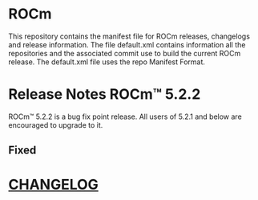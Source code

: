 
# ROCm
This repository contains the manifest file for ROCm releases, changelogs and release information. The file default.xml contains information all the repositories and the associated commit use to build the current ROCm release. The default.xml file uses the repo Manifest Format.

# Release Notes ROCm™ 5.2.2
ROCm™ 5.2.2 is a bug fix point release. All users of 5.2.1 and below are encouraged to upgrade to it.
## Fixed

# [CHANGELOG](CHANGELOG.md)
